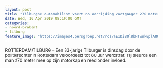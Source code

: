 ```yaml
---
layout: post
title: "Tilburgse automobilist voert na aanrijding voetganger 270 meter mee op motorkap"
date: Wed, 10 Apr 2019 08:19:00 GMT
categories: 
- noord-brabant 
- tilburg 
feature_image: "https://images4.persgroep.net/rcs/aE1Di80l8bHTwnkwplA8UQ8vzIQ/diocontent/112315606/_fitwidth/400/?appId=21791a8992982cd8da851550a453bd7f&quality=0.7"
---
```


ROTTERDAM/TILBURG – Een 33-jarige Tilburger is dinsdag door de politierechter in Rotterdam veroordeeld tot 80 uur werkstraf. Hij sleurde een man 270 meter mee op zijn motorkap en reed onder invloed.
